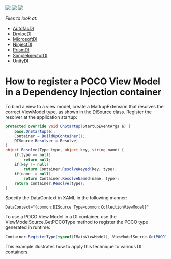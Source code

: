 <!-- default badges list -->
![](https://img.shields.io/endpoint?url=https://codecentral.devexpress.com/api/v1/VersionRange/387753046/20.2.2%2B)
[![](https://img.shields.io/badge/Open_in_DevExpress_Support_Center-FF7200?style=flat-square&logo=DevExpress&logoColor=white)](https://supportcenter.devexpress.com/ticket/details/T1038807)
[![](https://img.shields.io/badge/📖_How_to_use_DevExpress_Examples-e9f6fc?style=flat-square)](https://docs.devexpress.com/GeneralInformation/403183)
<!-- default badges end -->
<!-- default file list -->
*Files to look at*:

* [AutofacDI](./CS/AutofacDI/App.xaml.cs)
* [DryIocDI](./CS/DryIocDI/App.xaml.cs)
* [MicrosoftDI](./CS/MicrosoftDI/App.xaml.cs)
* [NinjectDI](./CS/NinjectDI/App.xaml.cs)
* [PrismDI](./CS/PrismDI/App.xaml.cs)
* [SimpleInjectorDI](./CS/SimpleInjectorDI/App.xaml.cs)
* [UnityDI](./CS/UnityDI/App.xaml.cs)
<!-- default file list end -->

# How to register a POCO View Model in a Dependency Injection container

To bind a view to a view model, create a MarkupExtension that resolves the correct ViewModel type, as shown in the [DISource](./CS/Common/DISource.cs) class. Register the resolver at the application startup:

``` c#
protected override void OnStartup(StartupEventArgs e) {
    base.OnStartup(e);
    Container = BuildUpContainer();
    DISource.Resolver = Resolve;
}
object Resolve(Type type, object key, string name) {
    if(type == null)
        return null;
    if(key != null)
        return Container.ResolveKeyed(key, type);
    if(name != null)
        return Container.ResolveNamed(name, type);
    return Container.Resolve(type);
}
```

Specify the DataContext in XAML in the following manner:

```
DataContext="{common:DISource Type=common:CollectionViewModel}"
```

To use a POCO View Model in a DI container, use the ViewModelSource.GetPOCOType method to register the POCO type generated in runtime:

``` c# 
Container.RegisterType(typeof(IMainViewModel), ViewModelSource.GetPOCOType(typeof(MainViewModel)));
```

This example illustrates how to apply this technique to various DI containers.

<br/>
